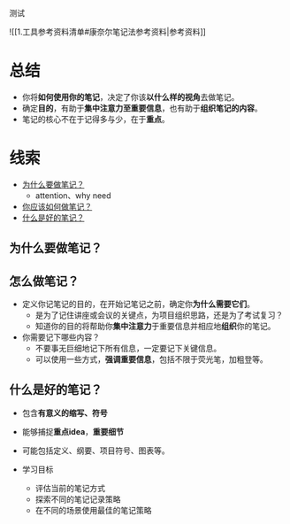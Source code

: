 
测试

![[1.工具参考资料清单#康奈尔笔记法参考资料|参考资料]]

# 总结
- 你将**如何使用你的笔记**，决定了你该**以什么样的视角**去做笔记。
- 确定**目的**，有助于**集中注意力至重要信息**，也有助于**组织笔记的内容**。
- 笔记的核心不在于记得多与少，在于**重点**。

# 线索
- [为什么要做笔记？](#为什么要做笔记？)
	- attention、why need
- [你应该如何做笔记？](#怎么做笔记？)
- [什么是好的笔记？](#什么是好的笔记？)

## 为什么要做笔记？


## 怎么做笔记？
- 定义你记笔记的目的，在开始记笔记之前，确定你**为什么需要它们**。
  - 是为了记住讲座或会议的关键点，为项目组织思路，还是为了考试复习？
  - 知道你的目的将帮助你**集中注意力**于重要信息并相应地**组织**你的笔记。
- 你需要记下哪些内容？
  - 不要事无巨细地记下所有信息，一定要记下关键信息。
  - 可以使用一些方式，**强调重要信息**，包括不限于荧光笔，加粗登等。

## 什么是好的笔记？
- 包含**有意义的缩写、符号**
- 能够捕捉**重点idea**，**重要细节**
- 可能包括定义、纲要、项目符号、图表等。

- 学习目标
  - 评估当前的笔记方式
  - 探索不同的笔记记录策略
  - 在不同的场景使用最佳的笔记策略